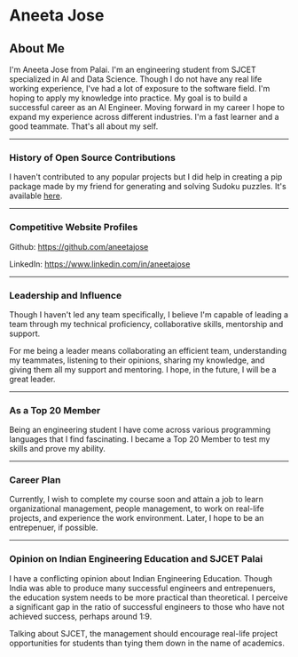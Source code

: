 # Aneeta Jose

## About Me

I'm Aneeta Jose from Palai. I'm an engineering student from SJCET specialized in AI and Data Science. Though I do not have any real life working experience, I've had a lot of exposure to the software field. I'm hoping to apply my knowledge into practice. My goal is to build a successful career as an AI Engineer. Moving forward in my career I hope to expand my experience across different industries. I'm a fast learner and a good teammate. That's all about my self.

---

### History of Open Source Contributions 

I haven't contributed to any popular projects but I did help in creating a pip package made by my friend for generating and solving Sudoku puzzles. It's available [here](git.new/sudoku).

---

### Competitive Website Profiles

Github: https://github.com/aneetajose

LinkedIn: https://www.linkedin.com/in/aneetajose

---

### Leadership and Influence

Though I haven't led any team specifically, I believe I'm capable of leading a team through my technical proficiency, collaborative skills, mentorship and support.

For me being a leader means  collaborating an efficient team, understanding my teammates, listening to their opinions, sharing my knowledge, and giving them all my support and mentoring. I hope, in the future, I will be a great leader.

---

### As a Top 20 Member

Being an engineering student I have come across various programming languages that I find fascinating. I became a Top 20 Member to test my skills and prove my ability.

---

### Career Plan

Currently, I wish to complete my course soon and attain a job to learn organizational management, people management, to work on real-life projects, and experience the work environment. Later, I hope to be an entrepenuer, if possible.

---

### Opinion on Indian Engineering Education and SJCET Palai

I have a conflicting opinion about Indian Engineering Education. Though India was able to produce many successful engineers and entrepenuers, the education system needs to be more practical than theoretical. I perceive a significant gap in the ratio of successful engineers to those who have not achieved success, perhaps around 1:9. 

Talking about SJCET, the management should encourage real-life project opportunities for students than tying them down in the name of academics.
